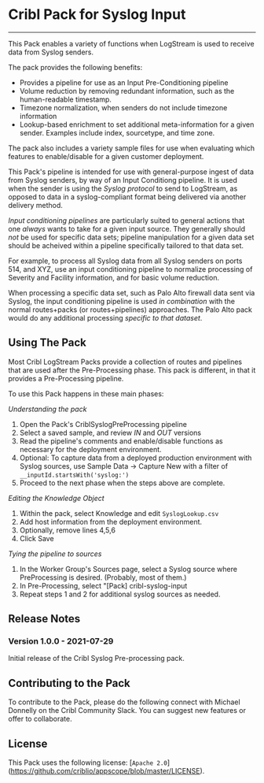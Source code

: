 # Cribl Pack for Syslog Input
----

This Pack enables a variety of functions when LogStream is used to receive data from Syslog senders.  

The pack provides the following benefits:
* Provides a pipeline for use as an Input Pre-Conditioning pipeline
* Volume reduction by removing redundant information, such as the human-readable timestamp.
* Timezone normalization, when senders do not include timezone information
* Lookup-based enrichment to set additional meta-information for a given sender.  Examples include index, sourcetype, and time zone.

The pack also includes a variety sample files for use when evaluating which features to enable/disable for a given customer deployment.

This Pack's pipeline is intended for use with general-purpose ingest of data from Syslog senders, by way of an Input Conditiong pipeline. It is used when the sender is using the _Syslog protocol_ to send to LogStream, as opposed to data in a syslog-compliant format being delivered via another delivery method. 

*Input conditioning pipelines* are particularly suited to general actions that one _always_ wants to take for a given input source.  They generally should _not_ be used for specific data sets; pipeline manipulation for a given data set should be acheived within a pipeline specifically tailored to that data set.

For example, to process all Syslog data from all Syslog senders on ports 514, and XYZ, use an input conditioning pipeline to normalize processing of Severity and Facility information, and for basic volume reduction.

When processing a specific data set, such as Palo Alto firewall data sent via Syslog, the input conditioning pipeline is used _in combination_ with the normal routes+packs (or routes+pipelines) approaches.  The Palo Alto pack would do any additional processing _specific to that dataset_.  

## Using The Pack

Most Cribl LogStream Packs provide a collection of routes and pipelines that are used after the Pre-Processing phase.  This pack is different, in that it provides a Pre-Processing pipeline.  

To use this Pack happens in these main phases: 

_Understanding the pack_
1. Open the Pack's CriblSyslogPreProcessing pipeline
2. Select a saved sample, and review _IN_ and _OUT_ versions
3. Read the pipeline's comments and enable/disable functions as necessary for the deployment environment.
4. Optional: To capture data from a deployed production environment with Syslog sources, use Sample Data -> Capture New with a filter of `__inputId.startsWith('syslog:')`
5. Proceed to the next phase when the steps above are complete.

_Editing the Knowledge Object_
1. Within the pack, select Knowledge and edit `SyslogLookup.csv`
2. Add host information from the deployment environment.
3. Optionally, remove lines 4,5,6
4. Click Save

_Tying the pipeline to sources_
1. In the Worker Group's Sources page, select a Syslog source where PreProcessing is desired.  (Probably, most of them.)
2. In Pre-Processing, select "[Pack] cribl-syslog-input
3. Repeat steps 1 and 2 for additional syslog sources as needed.


## Release Notes

### Version 1.0.0 - 2021-07-29
Initial release of the Cribl Syslog Pre-processing pack.

## Contributing to the Pack
To contribute to the Pack, please do the following connect with Michael Donnelly on the Cribl Community Slack.  You can suggest new features or offer to collaborate.

## License
This Pack uses the following license: [`Apache 2.0`]
(https://github.com/criblio/appscope/blob/master/LICENSE).
